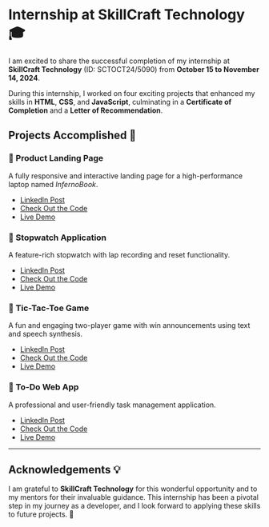 # Internship at SkillCraft Technology 🎓  

I am excited to share the successful completion of my internship at **SkillCraft Technology** (ID: SCTOCT24/5090) from **October 15 to November 14, 2024**.  

During this internship, I worked on four exciting projects that enhanced my skills in **HTML**, **CSS**, and **JavaScript**, culminating in a **Certificate of Completion** and a **Letter of Recommendation**.  

## Projects Accomplished 📂  

### 🌟 Product Landing Page  
A fully responsive and interactive landing page for a high-performance laptop named *InfernoBook*.  
- [LinkedIn Post](https://www.linkedin.com/posts/abhishek-soni-662028331_webdevelopment-skillcrafttechnology-infernobook-activity-7257385675581186048-41EK?utm_source=share&utm_medium=member_desktop)  
- [Check Out the Code](./SCT_WD_1_Landing_Page)  
- [Live Demo](http://infernobook.devbyabhishek.infinityfreeapp.com)

### 🌟 Stopwatch Application  
A feature-rich stopwatch with lap recording and reset functionality.  
- [LinkedIn Post](https://www.linkedin.com/posts/abhishek-soni-662028331_webdevelopment-skillcrafttechnology-stopwatchapp-activity-7258416248072351744-6zJS?utm_source=share&utm_medium=member_desktop)  
- [Check Out the Code](./SCT_WD_2_Stopwatch)  
- [Live Demo](http://stopwatch.devbyabhishek.infinityfreeapp.com)

### 🌟 Tic-Tac-Toe Game  
A fun and engaging two-player game with win announcements using text and speech synthesis.  
- [LinkedIn Post](https://www.linkedin.com/posts/abhishek-soni-662028331_webdevelopment-skillcrafttechnology-tictactoe-activity-7259164659184762880-PSbc?utm_source=share&utm_medium=member_desktop)  
- [Check Out the Code](./SCT_WD_3_Tic-Tac-Toe_Game)  
- [Live Demo](http://tic-tac-toe.devbyabhishek.infinityfreeapp.com)

### 🌟 To-Do Web App  
A professional and user-friendly task management application.  
- [LinkedIn Post](https://www.linkedin.com/posts/abhishek-soni-662028331_webdevelopment-skillcrafttechnology-todoapp-activity-7261019550169595904-iCD9?utm_source=share&utm_medium=member_desktop)  
- [Check Out the Code](./SCT_WD_4_To-Do_Web_App)  
- [Live Demo](http://todo-app.devbyabhishek.infinityfreeapp.com)

---

## Acknowledgements 💡  
I am grateful to **SkillCraft Technology** for this wonderful opportunity and to my mentors for their invaluable guidance. This internship has been a pivotal step in my journey as a developer, and I look forward to applying these skills to future projects. 🚀  
